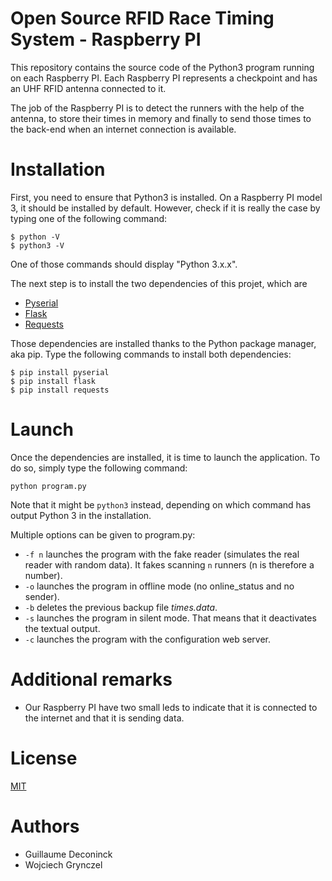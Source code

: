 # Open Source RFID Race Timing System - Raspberry PI

This repository contains the source code of the Python3 program running on each Raspberry PI. Each Raspberry PI represents a checkpoint and has an UHF RFID antenna connected to it.

The job of the Raspberry PI is to detect the runners with the help of the antenna, to store their times in memory and finally to send those times to the back-end when an internet connection is available.

# Installation

First, you need to ensure that Python3 is installed. On a Raspberry PI model 3, it should be installed by default. However, check if it is really the case by typing one of the following command:

```
$ python -V
$ python3 -V
```
One of those commands should display "Python 3.x.x".

The next step is to install the two dependencies of this projet, which are

* [Pyserial](https://pythonhosted.org/pyserial/)
* [Flask](https://github.com/pallets/flask)
* [Requests](http://docs.python-requests.org/en/master/)

Those dependencies are installed thanks to the Python package manager, aka pip.
Type the following commands to install both dependencies:

```
$ pip install pyserial
$ pip install flask
$ pip install requests
```

# Launch

Once the dependencies are installed, it is time to launch the application. To do so, simply type the following command:

```
python program.py
```
Note that it might be `python3` instead, depending on which command has output Python 3 in the installation.

Multiple options can be given to program.py:
 * `-f n` launches the program with the fake reader (simulates the real reader with random data). It fakes scanning `n` runners (n is therefore a number).
 * `-o` launches the program in offline mode (no online\_status and no sender).
 * `-b` deletes the previous backup file *times.data*.
 * `-s` launches the program in silent mode. That means that it deactivates the textual output.
 * `-c` launches the program with the configuration web server.

 # Additional remarks

 * Our Raspberry PI have two small leds to indicate that it is connected to the internet and that it is sending data.

 # License
[MIT](https://github.com/osrts/osrts-backend/blob/master/LICENSE)

# Authors

* Guillaume Deconinck
* Wojciech Grynczel
